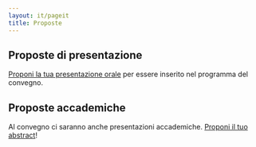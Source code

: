 ```yaml
---
layout: it/pageit
title: Proposte
---
```


## Proposte di presentazione

[Proponi la tua presentazione orale](https://blog.openstreetmap.org/2018/01/11/session-proposals-sotm-2018/) per essere inserito nel programma del convegno.

## Proposte accademiche

Al convegno ci saranno anche presentazioni accademiche. [Proponi il tuo abstract](/academictrack)!

